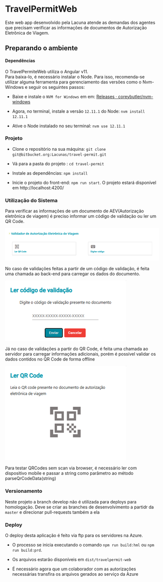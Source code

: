 # TravelPermitWeb

Este web app desenvolvido pela Lacuna atende as demandas dos agentes que precisam verificar as informações de documentos de Autorização Eletrônica de Viagem.


## Preparando o ambiente

#### Dependências
O TravelPermiteWeb utiliza o Angular v11.  
Para baixa-lo, é necessário instalar o Node. Para isso, recomenda-se utilizar alguma ferramenta para gerenciamento das versões como o Nvm-Windows e seguir os seguintes passos:

- Baixe e instale o `NVM for Windows` em em: [Releases · coreybutler/nvm-windows ](https://github.com/coreybutler/nvm-windows/releases)  

- Agora, no terminal, instale a versão `12.11.1` do Node: `nvm install 12.11.1`

- Ative o Node instalado no seu terminal: `nvm use 12.11.1`

### Projeto

- Clone o repositório na sua máquina: `git clone git@bitbucket.org:Lacunas/travel-permit.git `

- Vá para a pasta do projeto : `cd travel-permit`

- Instale as dependências: `npm install`

- Inicie o projeto do front-end: `npm run start`. O projeto estará disponível em http://localhost:4200/


### Utilização do Sistema

Para verificar as informações de um documento de AEV(Autorização eletrônica de viagem) é preciso informar um código de validação ou ler um QR Code.

![Validation Options](readme-assets/validation_options.png)

No caso de validações feitas a partir de um código de validação, é feita uma chamada ao back-end para carregar os dados do documento.

![Code Validation](readme-assets/validation_code.png)

Já no caso de validações a partir do QR Code, é feita uma chamada ao servidor para carregar informações adicionais, porém é possível validar os dados contidos no QR Code de forma offline

![QRCode Validation](readme-assets/validation_qrcode.png)

Para testar QRCodes sem scan via browser, é necessário ler com dispositivo mobile e passar a string como parâmetro ao método parseQrCodeData(string)


### Versionamento

Neste projeto a branch develop não é utilizada para deploys para homologação. Deve se criar as branches de desenvolvimento a partidr da `master` e direcionar pull-requests também a ela

### Deploy

O deploy desta aplicação é feito via ftp para os servidores na Azure.

- O processo se inicia executando o comando `npm run build:hml` ou `npm run build:prd`.

- Os arquivos estarão disponíveis em `dist/travelpermit-web`

- É necessário agora que um colaborador com as autorizações necessárias transfira os arquivos gerados ao serviço da Azure
